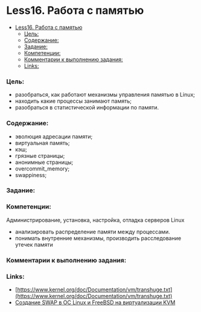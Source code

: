 # Less16. Работа с памятью
- [Less16. Работа с памятью](#less16-работа-с-памятью)
    - [Цель:](#цель)
    - [Содержание:](#содержание)
    - [Задание:](#задание)
    - [Компетенции:](#компетенции)
    - [Комментарии к выполнению задания:](#комментарии-к-выполнению-задания)
    - [Links:](#links)

### Цель: 
- разобраться, как работают механизмы управления памятью в Linux;
- находить какие процессы занимают память;
- разобраться в статистической информации по памяти.

### Содержание:
- эволюция адресации памяти;
- виртуальная память;
- кэш;
- грязные страницы;
- анонимные страницы;
- overcommit_memory;
- swappiness;
  
### Задание:


### Компетенции:
Администрирование, установка, настройка, отладка серверов Linux
- анализировать распределение памяти между процессами.
- понимать внутренние механизмы, производить расследование утечек памяти


### Комментарии к выполнению задания:

### Links:
- [https://www.kernel.org/doc/Documentation/vm/transhuge.txt](https://www.kernel.org/doc/Documentation/vm/transhuge.txt)
- [Создание SWAP в ОС Linux и FreeBSD на виртуализации KVM](https://firstvds.ru/technology/sozdanie-swap-v-os-linux-ubuntu-debian-centos-almalinux-i-freebsd-na-virtualizacii-kvm)